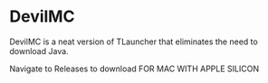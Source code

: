 # DevilMC
DevilMC is a neat version of TLauncher that eliminates the need to download Java.

Navigate to Releases to download
FOR MAC WITH APPLE SILICON

